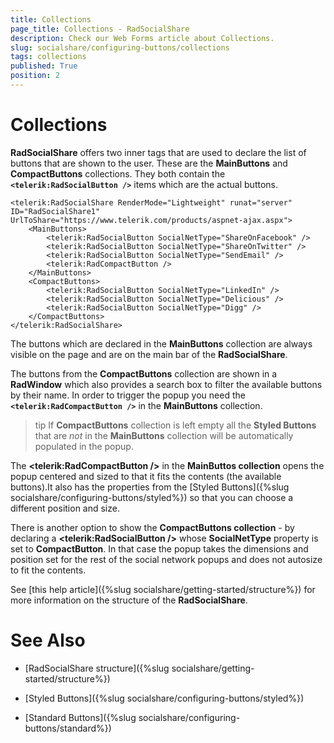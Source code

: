 ```yaml
---
title: Collections
page_title: Collections - RadSocialShare
description: Check our Web Forms article about Collections.
slug: socialshare/configuring-buttons/collections
tags: collections
published: True
position: 2
---
```


# Collections



**RadSocialShare** offers two inner tags that are used to declare the list of buttons that are shown to the user. These are the **MainButtons** and **CompactButtons** collections. They both contain the **`<telerik:RadSocialButton />`** items which are the actual buttons.

````ASP.NET
<telerik:RadSocialShare RenderMode="Lightweight" runat="server" ID="RadSocialShare1" UrlToShare="https://www.telerik.com/products/aspnet-ajax.aspx">
    <MainButtons>
        <telerik:RadSocialButton SocialNetType="ShareOnFacebook" />
        <telerik:RadSocialButton SocialNetType="ShareOnTwitter" />
        <telerik:RadSocialButton SocialNetType="SendEmail" />
        <telerik:RadCompactButton />
    </MainButtons>
    <CompactButtons>
        <telerik:RadSocialButton SocialNetType="LinkedIn" />
        <telerik:RadSocialButton SocialNetType="Delicious" />
        <telerik:RadSocialButton SocialNetType="Digg" />
    </CompactButtons>
</telerik:RadSocialShare>
````



The buttons which are declared in the **MainButtons** collection are always visible on the page and are on the main bar of the **RadSocialShare**.

The buttons from the **CompactButtons** collection are shown in a **RadWindow** which also provides a search box to filter the available buttons by their name. In order to trigger the popup you need the **`<telerik:RadCompactButton />`** in the **MainButtons** collection.

>tip If **CompactButtons** collection is left empty all the **Styled Buttons** that are *not* in the **MainButtons** collection will be automatically populated in the popup.
>


The **<telerik:RadCompactButton />** in the **MainButtos collection** opens the popup centered and sized to that it fits the contents (the available buttons).It also has the properties from the [Styled Buttons]({%slug socialshare/configuring-buttons/styled%}) so that you can choose a different position and size.

There is another option to show the **CompactButtons collection** - by declaring a **<telerik:RadSocialButton />** whose **SocialNetType** property is set to **CompactButton**. In that case the popup takes the dimensions and position set for the rest of the social network popups and does not autosize to fit the contents.

See [this help article]({%slug socialshare/getting-started/structure%}) for more information on the structure of the **RadSocialShare**.

# See Also

 * [RadSocialShare structure]({%slug socialshare/getting-started/structure%})

 * [Styled Buttons]({%slug socialshare/configuring-buttons/styled%})

 * [Standard Buttons]({%slug socialshare/configuring-buttons/standard%})
